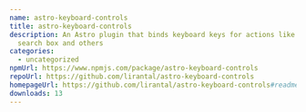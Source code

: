 ```yaml
---
name: astro-keyboard-controls
title: astro-keyboard-controls
description: An Astro plugin that binds keyboard keys for actions like focus on
  search box and others
categories:
  - uncategorized
npmUrl: https://www.npmjs.com/package/astro-keyboard-controls
repoUrl: https://github.com/lirantal/astro-keyboard-controls
homepageUrl: https://github.com/lirantal/astro-keyboard-controls#readme
downloads: 13
---
```

